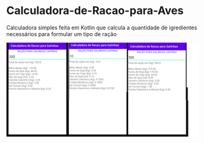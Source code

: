 # Calculadora-de-Racao-para-Aves
Calculadora simples feita em Kotlin que calcula a quantidade de igredientes necessários para formular um tipo de ração

![Screenshot](calcrascreen.png)

